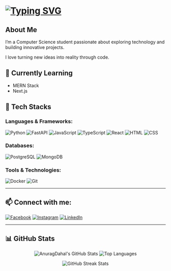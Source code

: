 # <a href="https://git.io/typing-svg"><img src="https://readme-typing-svg.demolab.com?font=Fira+Code&pause=1000&color=523BF7&width=435&lines=Hi+there%2C+I'm+Anurag+Dahal+%F0%9F%91%8B" alt="Typing SVG" /></a>
## About Me
<p>I’m a Computer Science student passionate about exploring technology and building innovative projects.</p>
I love turning new ideas into reality through code.

## 🌱 Currently Learning

- MERN Stack
- Next.js

## 🔧 Tech Stacks

### Languages & Frameworks:

![Python](https://img.shields.io/badge/python-%233776AB.svg?style=for-the-badge&logo=python&logoColor=white)
![FastAPI](https://img.shields.io/badge/fastapi-%2300C7B7.svg?style=for-the-badge&logo=fastapi&logoColor=white)
![JavaScript](https://img.shields.io/badge/javascript-%23F7DF1E.svg?style=for-the-badge&logo=javascript&logoColor=black)
![TypeScript](https://img.shields.io/badge/typescript-%23007ACC.svg?style=for-the-badge&logo=typescript&logoColor=white)
![React](https://img.shields.io/badge/react-%2361DAFB.svg?style=for-the-badge&logo=react&logoColor=black)
![HTML](https://img.shields.io/badge/html5-%23E34F26.svg?style=for-the-badge&logo=html5&logoColor=white)
![CSS](https://img.shields.io/badge/css3-%231572B6.svg?style=for-the-badge&logo=css3&logoColor=white)

### Databases:

![PostgreSQL](https://img.shields.io/badge/postgresql-%23336791.svg?style=for-the-badge&logo=postgresql&logoColor=white)
![MongoDB](https://img.shields.io/badge/mongodb-%2347A248.svg?style=for-the-badge&logo=mongodb&logoColor=white)

### Tools & Technologies:

![Docker](https://img.shields.io/badge/docker-%230db7ed.svg?style=for-the-badge&logo=docker&logoColor=white)
![Git](https://img.shields.io/badge/git-%23F05033.svg?style=for-the-badge&logo=git&logoColor=white)

---

## 📫 Connect with me:

[![Facebook](https://img.shields.io/badge/Facebook-%231877F2.svg?style=for-the-badge&logo=facebook&logoColor=white)](https://www.facebook.com/anurag.dahal.73)
[![Instagram](https://img.shields.io/badge/Instagram-%23E4405F.svg?style=for-the-badge&logo=instagram&logoColor=white)](https://www.instagram.com/anurag.dahal.73)
[![LinkedIn](https://img.shields.io/badge/LinkedIn-%230077B5.svg?style=for-the-badge&logo=linkedin&logoColor=white)](https://www.linkedin.com/in/anurag-dahal-9788602a1)

---

## 📊 GitHub Stats

<p  display="flex" align="center">
  <img src="https://github-readme-stats.vercel.app/api?username=AnuragDahal&theme=default&show_icons=true&hide_border=true&count_private=true" alt="AnuragDahal's GitHub Stats" />
  <img src="https://github-readme-stats.vercel.app/api/top-langs/?username=AnuragDahal&theme=default&show_icons=true&hide_border=true&layout=compact" alt="Top Languages" />
</p>
<p align="center">
  <img src="https://github-readme-streak-stats.herokuapp.com/?user=AnuragDahal&theme=default&hide_border=true" alt="GitHub Streak Stats" />
</p>
